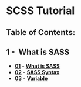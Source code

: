 # SCSS Tutorial

## Table of Contents:

## 1 -&nbsp; What is SASS

- **[01](what-is-sass/what-is-sass.md 'What is SASS')** - **[What is SASS](/what-is-sass/what-is-sass.md)**
- **[02](sass-syntax/sass-syntax.md 'Sass Syntax')** - **[SASS Syntax](/sass-syntax/sass-syntax.md)**
- **[03](variable/variable.md 'Sass Variable')** - **[Variable](/variable/variable.md)**
